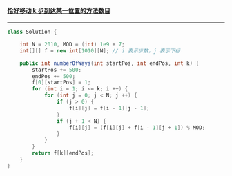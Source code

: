#### <a href="https://leetcode.cn/problems/number-of-ways-to-reach-a-position-after-exactly-k-steps/">恰好移动 k 步到达某一位置的方法数目</a>

--------------

```java
class Solution {

    int N = 2010, MOD = (int) 1e9 + 7;
    int[][] f = new int[1010][N]; // i 表示步数，j 表示下标

    public int numberOfWays(int startPos, int endPos, int k) {
        startPos += 500;
        endPos += 500;
        f[0][startPos] = 1;
        for (int i = 1; i <= k; i ++) {
            for (int j = 0; j < N; j ++) {
                if (j > 0) {
                    f[i][j] = f[i - 1][j - 1];
                }
                if (j + 1 < N) {
                    f[i][j] = (f[i][j] + f[i - 1][j + 1]) % MOD;
                }
            }
        }
        return f[k][endPos];
    }
}
```

